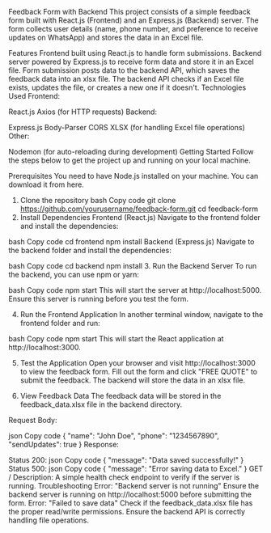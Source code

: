 Feedback Form with Backend
This project consists of a simple feedback form built with React.js (Frontend) and an Express.js (Backend) server. The form collects user details (name, phone number, and preference to receive updates on WhatsApp) and stores the data in an Excel file.

Features
Frontend built using React.js to handle form submissions.
Backend server powered by Express.js to receive form data and store it in an Excel file.
Form submission posts data to the backend API, which saves the feedback data into an xlsx file.
The backend API checks if an Excel file exists, updates the file, or creates a new one if it doesn't.
Technologies Used
Frontend:

React.js
Axios (for HTTP requests)
Backend:

Express.js
Body-Parser
CORS
XLSX (for handling Excel file operations)
Other:

Nodemon (for auto-reloading during development)
Getting Started
Follow the steps below to get the project up and running on your local machine.

Prerequisites
You need to have Node.js installed on your machine. You can download it from here.

1. Clone the repository
bash
Copy code
git clone https://github.com/yourusername/feedback-form.git
cd feedback-form
2. Install Dependencies
Frontend (React.js)
Navigate to the frontend folder and install the dependencies:

bash
Copy code
cd frontend
npm install
Backend (Express.js)
Navigate to the backend folder and install the dependencies:

bash
Copy code
cd backend
npm install
3. Run the Backend Server
To run the backend, you can use npm or yarn:

bash
Copy code
npm start
This will start the server at http://localhost:5000. Ensure this server is running before you test the form.

4. Run the Frontend Application
In another terminal window, navigate to the frontend folder and run:

bash
Copy code
npm start
This will start the React application at http://localhost:3000.

5. Test the Application
Open your browser and visit http://localhost:3000 to view the feedback form. Fill out the form and click "FREE QUOTE" to submit the feedback. The backend will store the data in an xlsx file.

6. View Feedback Data
The feedback data will be stored in the feedback_data.xlsx file in the backend directory.


Request Body:

json
Copy code
{
  "name": "John Doe",
  "phone": "1234567890",
  "sendUpdates": true
}
Response:

Status 200:
json
Copy code
{
  "message": "Data saved successfully!"
}
Status 500:
json
Copy code
{
  "message": "Error saving data to Excel."
}
GET /
Description: A simple health check endpoint to verify if the server is running.
Troubleshooting
Error: "Backend server is not running"
Ensure the backend server is running on http://localhost:5000 before submitting the form.
Error: "Failed to save data"
Check if the feedback_data.xlsx file has the proper read/write permissions.
Ensure the backend API is correctly handling file operations.
